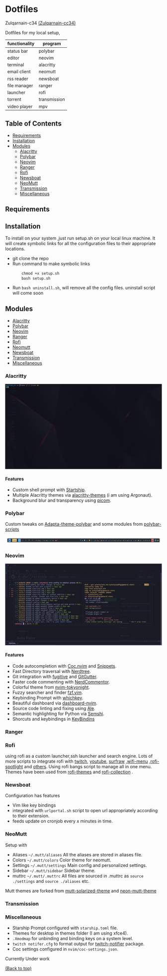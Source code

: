 # Dotfiles

Zulqarnain-c34 [(Zulqarnain-cc34)](www.github.com/Zulqarnain-cc34)


Dotfiles for my local setup,


| functionality | program      |
|---------------|--------------|
| status bar    | polybar      |
| editor	    | neovim       |
| terminal      | alacritty    |
| email client  | neomutt      |
| rss reader    | newsboat     |
| file manager  | ranger       |
| launcher      | rofi         |
| torrent       | transmission |
| video player  | mpv          |

 ## Table of Contents

* [Requirements](#requirements)
* [Installation](#installation)
* [Modules](#modules)
	* [Alacritty](#alacritty)
	* [Polybar](#polybar)
	* [Neovim](#neovim)
	* [Ranger](#ranger)
	* [Rofi](#rofi)
	* [Newsboat](#newsboat)
	* [NeoMutt](#neomutt)
	* [Transmission](#transmission)
	* [Miscellaneous](#miscellaneous)

## Requirements




## Installation

To install on your system ,just run setup.sh on your local linux machine. It will create symbolic links for all the configuration files to their appropriate locations.

- git clone the repo
- Run command to make symbolic links
    ```
        chmod +x setup.sh
        bash setup.sh
    ```
- Run `bash uninstall.sh`, will remove all the config files.
uninstall script will come soon

## Modules

- [Alacritty](#alacritty)
- [Polybar](#polybar)
- [Neovim](#neovim)
- [Ranger](#ranger)
- [Rofi](#rofi)
- [Neomutt](#neomutt)
- [Newsboat](#newsboat)
- [Transmission](#transmission)
- [Miscellaneous](#miscellaneous)


### Alacritty
<p align="center">
   <img src="./screenshots/alacritty.png"  title="alacritty">
</p>

#### Features

- Custom shell prompt with [Startship](https://github.com/starship/starship).
- Multiple Alacritty themes via [alacritty-themes](https://github.com/eendroroy/alacritty-theme) (i am using Argonaut).
- Background blur and transparency using [picom](https://github.com/yshui/picom).

### Polybar
Custom tweaks on [Adapta-theme-polybar](https://github.com/matoruru/polybar-adapta-theme) and some modules from [polybar-scripts](https://github.com/polybar/polybar-scripts)

<p align="center">
   <img src="./screenshots/polybar.png"  title="polybar">
</p>

### Neovim
<p align="center">
   <img src="./screenshots/neovim.png"  title="neovim">
</p>

#### Features

- Code autocompletion with [Coc.nvim](https://github.com/neoclide/coc.nvim) and [Snippets](https://github.com/neoclide/coc-snippets).
- Fast Directory traversal with [Nerdtree](https://github.com/preservim/nerdtree).
- Git integration with [fugitive](https://github.com/tpope/vim-fugitive) and [GitGutter](https://github.com/airblade/vim-gitgutter).
- Faster code commenting with [NerdCommentor](https://github.com/preservim/nerdcommenter).
- Colorful theme from [nvim-tokyonight](https://github.com/ghifarit53/tokyonight-vim).
- Fuzzy searcher and finder [fzf.vim](https://github.com/junegunn/fzf.vim).
- Keybinding Prompt with [whichkey](https://github.com/liuchengxu/vim-which-key).
- Beautiful dashboard via [dashboard-nvim](https://github.com/glepnir/dashboard-nvim).
- Source code linting and fixing using [Ale](https://github.com/dense-analysis/ale).
- Semantic highlighting for Python via [Semshi](https://github.com/numirias/semshi).
- Shorcuts and keybindings in [KeyBindins](https://github.com/Zulqarnain-cc34/dotfiles/tree/main/nvim/README.md)

### Ranger


### Rofi
using rofi as a custom launcher,ssh launcher and search engine. Lots of more scripts to integrate rofi with [twitch](https://github.com/indeedwatson/rofi-twitch), [youtube](https://github.com/pystardust/ytfzf), [surfraw](https://github.com/gotbletu/dotfiles_v2/tree/master/normal_user/rofi/.config/rofi/launchers) ,[wifi-menu](https://github.com/zbaylin/rofi-wifi-menu) ,[rofi-spotlight](https://github.com/manilarome/rofi-spotlight) and [others](https://github.com/gotbletu/dotfiles_v2/tree/master/normal_user/rofi/.config/rofi/launchers). Using rofi bangs script to manage all in one menu. Themes have been used from [rofi-themes](https://github.com/davatorium/rofi-themes.git) and [rofi-collection](https://github.com/Murzchnvok/rofi-collection) .

### Newsboat
Configuration has features

- Vim like key bindings
- integrated with `urlportal.sh` script to open url appropriately according to their extension.
- feeds update on cronjob every x minutes in time.

### NeoMutt
Setup with
- Aliases   `~/.mutt/aliases`  All the aliases are stored in aliases file.
- Colors    `~/.mutt/colors`   Color theme for neomutt.
- Settings  `~/.mutt/settings` Main config and personalized settings.
- Sidebar   `~/.mutt/sidebar`  Sidebar theme.
- muttrc    `~/.mutt/.muttrc`  All files are sourced in .muttrc as `source ./settings` and  `source ./aliases` etc.

Mutt themes are forked from [mutt-solarized-theme](https://github.com/altercation/mutt-colors-solarized) and [neon-mutt-theme](https://github.com/h3xx/mutt-colors-neonwolf)

### Transmission

### Miscellaneous

- Starship Prompt configured with `starship.toml` file.
- Themes for desktop in themes folder (I am using xfce4).
- `.Xmodmap` for unbinding and binding keys on a system level.
- `twitch notifer.cfg` to format output for [twitch-notifier](https://github.com/GiedriusS/TwitchNotifier) package.
- Coc settings configured in `nvim/coc-settings.json`.

Currently Under work

[(Back to top)](#top)
